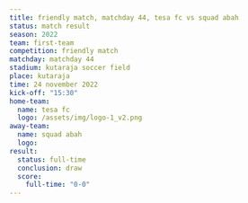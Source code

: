 ```yaml
---
title: friendly match, matchday 44, tesa fc vs squad abah
status: match result
season: 2022
team: first-team
competition: friendly match
matchday: matchday 44
stadium: kutaraja soccer field
place: kutaraja
time: 24 november 2022
kick-off: "15:30"
home-team:
  name: tesa fc
  logo: /assets/img/logo-1_v2.png
away-team:
  name: squad abah
  logo: 
result:
  status: full-time
  conclusion: draw
  score:
    full-time: "0-0"
---
```

